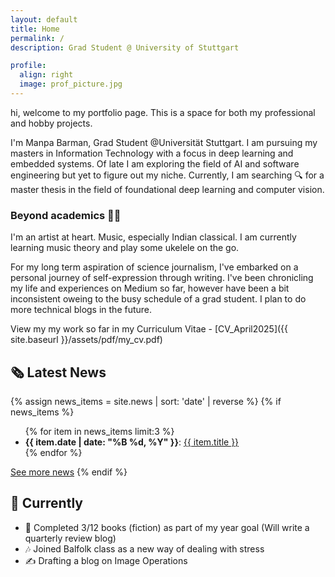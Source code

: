 ```yaml
---
layout: default
title: Home
permalink: /    
description: Grad Student @ University of Stuttgart

profile:
  align: right
  image: prof_picture.jpg
---
```


hi, welcome to my portfolio page. This is a space for both my professional and hobby projects.

I'm Manpa Barman, Grad Student @Universität Stuttgart. I am pursuing my masters in Information Technology with a focus in deep learning and embedded systems. Of late I am exploring the field of AI and software engineering but yet to figure out my niche. Currently, I am searching 🔍 for a master thesis in the field of foundational deep learning and computer vision.

### Beyond academics 🏃‍♀️ 

I'm an artist at heart. Music, especially Indian classical. I am currently learning music theory and play some ukelele on the go. 

For my long term aspiration of science journalism, I've embarked on a personal journey of self-expression through writing. I've been chronicling my life and experiences on Medium so far, however have been a bit inconsistent oweing to the busy schedule of a grad student. I plan to do more technical blogs in the future.


View my my work so far in my Curriculum Vitae - [CV_April2025]({{ site.baseurl }}/assets/pdf/my_cv.pdf)


## 🗞️ Latest News

{% assign news_items = site.news | sort: 'date' | reverse %}
{% if news_items %}
  <ul>
    {% for item in news_items limit:3 %}
      <li>
        <strong>{{ item.date | date: "%B %d, %Y" }}</strong>: 
        <a href="{{ item.url }}">{{ item.title }}</a>
      </li>
    {% endfor %}
  </ul>
  <a href="{{ '/news/' | relative_url }}">See more news</a>
{% endif %}


## 🎯 Currently

<div class="now-catchy-box">
  <ul>
    <li>🚀 Completed 3/12 books (fiction) as part of my year goal (Will write a quarterly review blog)</li>
    <li>🎶 Joined Balfolk class as a new way of dealing with stress</li>
    <li>✍️ Drafting a blog on Image Operations </li>
  </ul>
</div>
